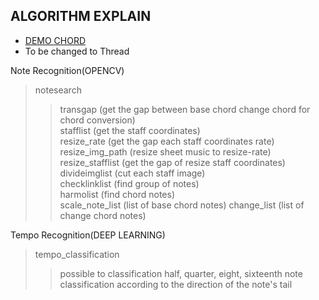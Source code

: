 ## ALGORITHM EXPLAIN   
* [DEMO CHORD](https://github.com/yklim1/Ourchord/blob/master/01_ALGORITHM/demo_0712.py)
* To be changed to Thread     

Note Recognition(OPENCV)   
> notesearch  
>> transgap (get the gap between base chord change chord for chord conversion)   
>> stafflist (get the staff coordinates)    
>> resize_rate (get the gap each staff coordinates rate)   
>> resize_img_path (resize sheet music to resize-rate)   
>> resize_stafflist (get the gap of resize staff coordinates)   
>> divideimglist (cut each staff image)   
>> checklinklist (find group of notes)   
>> harmolist (find chord notes)   
>> scale_note_list (list of base chord notes)
>> change_list (list of change chord notes)

Tempo Recognition(DEEP LEARNING)
> tempo_classification   
>> possible to classification half, quarter, eight, sixteenth note    
>> classification according to the direction of the note's tail   

 

